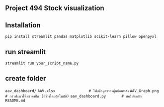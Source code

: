 ## Project 494 Stock visualization

## Installation
```pip install streamlit pandas matplotlib scikit-learn pillow openpyxl```
## run streamlit
```streamlit run your_script_name.py```
## create folder
```aav_dashboard/```
```AAV.xlsx               # ไฟล์ข้อมูลราคาหุ้นย้อนหลัง```
```AAV_Graph.png          # กราฟแนวโน้มราคาปิด (สร้างโดยอัตโนมัติ)```
```aav_dashboard.py       # สคริปต์หลัก```
```README.md ```